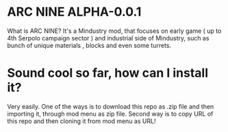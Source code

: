 # ARC NINE ALPHA-0.0.1
What is ARC NINE?
It's a Mindustry mod, that focuses on early game ( up to 4th Serpolo campaign sector ) and industrial side of Mindustry, such as bunch of unique materials , blocks and even some turrets.

# Sound cool so far, how can I install it?
Very easily. One of the ways is to download this repo as .zip file and then importing it, through mod menu as zip file. 
Second way is to copy URL of this repo and then cloning it from mod menu as URL!
